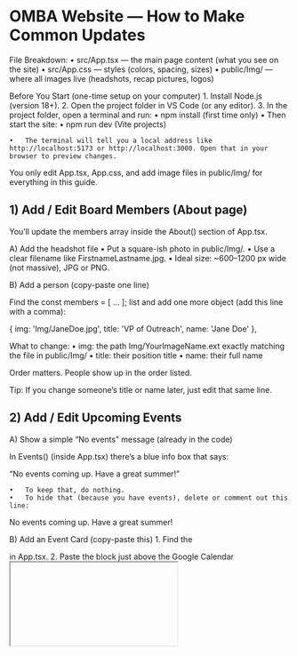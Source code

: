 # OMBA Website — How to Make Common Updates 

File Breakdown: 
	•	src/App.tsx — the main page content (what you see on the site)
	•	src/App.css — styles (colors, spacing, sizes)
	•	public/Img/ — where all images live (headshots, recap pictures, logos)

Before You Start (one-time setup on your computer)
	1.	Install Node.js (version 18+).
	2.	Open the project folder in VS Code (or any editor).
	3.	In the project folder, open a terminal and run:
    •	npm install (first time only)
    •	Then start the site:
    •	  npm run dev (Vite projects)

    •	The terminal will tell you a local address like http://localhost:5173 or http://localhost:3000. Open that in your browser to preview changes.

You only edit App.tsx, App.css, and add image files in public/Img/ for everything in this guide.

## 1) Add / Edit Board Members (About page)

You’ll update the members array inside the About() section of App.tsx.

A) Add the headshot file
	•	Put a square-ish photo in public/Img/.
	•	Use a clear filename like FirstnameLastname.jpg.
	•	Ideal size: ~600–1200 px wide (not massive), JPG or PNG.

B) Add a person (copy-paste one line)

Find the const members = [ ... ]; list and add one more object (add this line with a comma): 

{ img: 'Img/JaneDoe.jpg', title: 'VP of Outreach', name: 'Jane Doe' },

What to change:
	•	img: the path Img/YourImageName.ext exactly matching the file in public/Img/
	•	title: their position title
	•	name: their full name

Order matters. People show up in the order listed.

Tip: If you change someone’s title or name later, just edit that same line.


## 2) Add / Edit Upcoming Events

A) Show a simple “No events” message (already in the code)

In Events() (inside App.tsx) there’s a blue info box that says:

“No events coming up. Have a great summer!”

	•	To keep that, do nothing.
	•	To hide that (because you have events), delete or comment out this line: 
  
  <div className="alert alert-info">No events coming up. Have a great summer!</div>

B) Add an Event Card (copy-paste this)
	1.	Find the <section className="events"> in App.tsx.
	2.	Paste the block just above the Google Calendar <iframe>.

  {/* ——— START: Single Event Card ——— */}

<div className="d-flex justify-content-center">
  <a
    href="https://www.instagram.com/ombasocietyumd/"   // CHANGE: link to RSVP, IG, TerpLink, etc.
    target="_blank"
    rel="noopener noreferrer"
    className="text-decoration-none"
  >
    <div className="d-flex align-items-center bg-white shadow-sm rounded p-3 mb-4" style={{ maxWidth: '700px' }}>
      {/* LEFT: Date box */}
      <div
        className="text-center bg-light border rounded p-2 me-3"
        style={{ width: '80px', color: '#000' }}
      >
        <div className="text-uppercase fw-bold small">Oct</div>   {/* CHANGE: Month (3 letters) */}
        <div className="fs-3 fw-bold">21</div>                    {/* CHANGE: Day (number) */}
      </div>

      {/* RIGHT: Event text */}
      <div className="text-start">
        <h5 className="text-dark mb-1">OMBA x Guest Speaker</h5>  {/* CHANGE: Event title */}
        <p className="text-muted mb-1 small">
          AI & Analytics in Business • 6–7pm • VMH 1330             {/* CHANGE: brief details */}
        </p>
        <p className="text-primary small mb-0">Tap for details →</p>
      </div>
    </div>
  </a>
</div>
{/* ——— END: Single Event Card ——— */}

To add multiple events, paste that whole block again underneath and change the details. Keep your most recent/soonest events on top.

C) Keep the Google Calendar Embed (optional)

If you maintain your Google Calendar, leave this embed as-is. To swap to a different calendar, replace the src="..." URL in the <iframe> (still inside the Events() section). You can copy this URL from Google Calendar’s “Settings and sharing → Integrate calendar → Public URL”.


## 3) Add / Edit Event Recaps (photo carousel on Recap page)

You’ll edit the recapArray at the very top of App.tsx.

A) Add your recap photos
	•	Put 1–4 images in public/Img/ (JPG/PNG).
	•	Use consistent aspect ratios if you can (the site crops to 4:3 nicely).

B) Add a new recap item (copy-paste)

Add another object to recapArray:

{
  pics: [
    'Img/YourEvent1.jpg', // CHANGE: add at least one image
    'Img/YourEvent2.jpg'  // (optional) add more images, or remove this line
  ],
  description: 'Spring 2025 Guest Speaker' // CHANGE: short title for the recap
},

Use the Prev/Next buttons on the Recap page to flip through items. The last item in the list is the one shown when you click “Next →” until it disables.

## 4) Images — What to Know
	•	Put all images in public/Img/.
	•	Use simple filenames (letters/numbers/underscores, no spaces if possible).
	•	Prefer JPG for photos (smaller), PNG if you need transparency.
	•	Keep sizes reasonable (under ~1–2 MB each).
	•	If an image doesn’t appear: double-check the exact path and spelling in App.tsx.